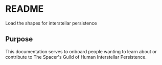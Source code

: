 # README
Load the shapes for interstellar persistence

## Purpose
This documentation serves to onboard people wanting to learn about or contribute to The Spacer's Guild of Human Interstellar Persistence.
